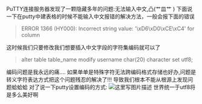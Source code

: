 PuTTY连接服务器发现了一颗隐藏多年的问题:无法输入中文,凸(艹皿艹 )
下面说一下在putty中建表格的时候不能输入中文报错的解决方法，一般会报下面的错误

>ERROR 1366 (HY000): Incorrect string value: '\xD6\xD0\xCE\xC4' for column

这时候我们只要修改我们想要插入中文字段的字符集编码就可以了

>alter table table_name modify username char(20) character set utf8;

编码问题是我永远的痛....
如果单单是特殊字符无法跨编码格式存储也好办,问题是转义字符表达方式把这个问题残忍的解决了!!!
导致我们根本不能从根源上发现问题蛤蛤蛤
对了说一下putty设置编码的方式:
![这里写图片描述](https://images0.cnblogs.com/blog/335252/201310/30100719-a398435d1e874b0e9477003c8486a135.jpg)
世界统一于utf8将是多么美好啊